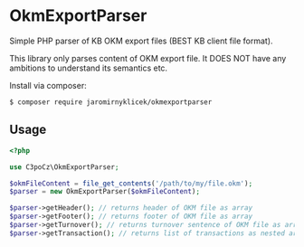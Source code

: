 # OkmExportParser
Simple PHP parser of KB OKM export files (BEST KB client file format).

This library only parses content of OKM export file. It DOES NOT have any
ambitions to understand its semantics etc.

Install via composer:

    $ composer require jaromirnyklicek/okmexportparser

## Usage

```php
<?php

use C3poCz\OkmExportParser;

$okmFileContent = file_get_contents('/path/to/my/file.okm');
$parser = new OkmExportParser($okmFileContent);

$parser->getHeader(); // returns header of OKM file as array
$parser->getFooter(); // returns footer of OKM file as array
$parser->getTurnover(); // returns turnover sentence of OKM file as array
$parser->getTransaction(); // returns list of transactions as nested array

```